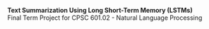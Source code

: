 **Text Summarization Using Long Short-Term Memory (LSTMs)** <br>
Final Term Project for CPSC 601.02 - Natural Language Processing
